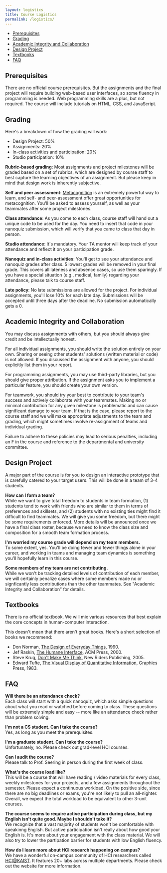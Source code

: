 ```yaml
---
layout: logistics
title: Course Logistics
permalink: /logistics/
---
```

<!-- TOC start -->

- [Prerequisites](#prerequisites)
- [Grading](#grading)
- [Academic Integrity and Collaboration](#academic-integrity-and-collaboration)
- [Design Project](#design-project)
- [Textbooks](#textbooks)
- [FAQ](#faq)

<!-- TOC end -->

<!-- TOC --><a name="prerequisites"></a>
## Prerequisites
There are no official course prerequisites. But the assignments and the final project will require building web-based user interfaces, so some fluency in programming is needed. Web programming skills are a plus, but not required. The course will include tutorials on HTML, CSS, and JavaScript.

<!-- TOC --><a name="grading"></a>
## Grading
Here's a breakdown of how the grading will work:
* Design Project: 50%
* Assignments: 20%
* In-class activities and participation: 20%
* Studio participation: 10%

**Rubric-based grading**: Most assignments and project milestones will be graded based on a set of rubrics, which are designed by course staff to best capture the learning objectives of an assignment. But please keep in mind that design work is inherently subjective.

**Self and peer assessment**: [Metacognition](https://en.wikipedia.org/wiki/Metacognition) is an extremely powerful way to learn, and self- and peer-assessment offer great opportunities for metacognition. You'll be asked to assess yourself, as well as your teammates after some project milestones.

**Class attendance**: As you come to each class, course staff will hand out a unique code to be used for the day. You need to insert that code in your nanoquiz submission, which will verify that you came to class that day in person.

**Studio attendance**: It's mandatory. Your TA mentor will keep track of your attendance and reflect it on your participation grade.

**Nanoquiz and in-class activities**: You'll get to see your attendance and nanoquiz grades after class. 5 lowest grades will be removed in your final grade. This covers all lateness and absence cases, so use them sparingly. If you have a special situation (e.g., medical, family) regarding your attendance, please talk to course staff.

**Late policy**: No late submissions are allowed for the project. For individual assignments, you'll lose 10% for each late day. Submissions will be accepted until three days after the deadline. No submission automatically gets a 0.

<!-- TOC --><a name="academic-integrity-and-collaboration"></a>
## Academic Integrity and Collaboration

You may discuss assignments with others, but you should always give credit and be intellectually honest.

For all individual assignments, you should write the solution entirely on your own. Sharing or seeing other students' solutions (written material or code) is not allowed. If you discussed the assignment with anyone, you should explicitly list them in your report.

For programming assignments, you may use third-party libraries, but you should give proper attribution. If the assignment asks you to implement a particular feature, you should create your own version.

For teamwork, you should try your best to contribute to your team's success and actively collaborate with your teammates. Making no or minimal contribution for any given milestone is problematic and can cause significant damage to your team. If that is the case, please report to the course staff and we will make appropriate adjustments to the team and grading, which might sometimes involve re-assignment of teams and individual grading.

Failure to adhere to these policies may lead to serious penalties, including an F in the course and reference to the departmental and university committee.

<!-- TOC --><a name="design-project"></a>
## Design Project
A major part of the course is for you to design an interactive prototype that is carefully catered to your target users. This will be done in a team of 3-4 students.

**How can I form a team?**  
While we want to give total freedom to students in team formation, (1) students tend to work with friends who are similar to them in terms of preferences and skillsets, and (2) students with no existing ties might find it difficult to find teammates. We will give you some freedom, but there might be some requirements enforced. More details will be announced once we have a final class roster, because we need to know the class size and composition for a smooth team formation process.

**I'm worried my course grade will depend on my team members.**  
To some extent, yes. You'll be doing fewer and fewer things alone in your career, and working in teams and managing team dynamics is something you'll hopefully learn in this course.

**Some members of my team are not contributing.**  
While we won't be tracking detailed levels of contribution of each member, we will certainly penalize cases where some members made no or signficantly less contributions than the other teammates. See "Academic Integrity and Collaboration" for details.

<!-- TOC --><a name="textbooks"></a>
## Textbooks
There is no official textbook. We will mix various resources that best explain the core concepts in human-computer interaction.

This doesn't mean that there aren't great books. Here's a short selection of books we recommend:

* Don Norman, [The Design of Everyday Things](http://www.yes24.com/24/goods/8448278?scode=032&OzSrank=1), 1990.
* Jef Raskin, [The Humane Interface](http://www.yes24.com/24/goods/247022?scode=032&OzSrank=1), ACM Press, 2000.
* Steve Krug, [Don't Make Me Think](http://www.yes24.com/24/goods/1550565?scode=032&OzSrank=2), New Riders Publishing, 2005.
* Edward Tufte, [The Visual Display of Quantitative Information](http://www.yes24.com/24/Goods/1052749?Acode=101), Graphics Press, 1983.

<!-- TOC --><a name="faq"></a>
## FAQ
**Will there be an attendance check?**  
Each class will start with a quick nanoquiz, which asks simple questions about what you read or watched before coming to class. These questions will be extremely simple and easy -- more like an attendance check rather than problem solving.

**I'm not a CS student. Can I take the course?**  
Yes, as long as you meet the prerequisites.

**I'm a graduate student. Can I take the course?**  
Unfortunately, no. Please check out grad-level HCI courses.

**Can I audit the course?**  
Please talk to Prof. Seering in person during the first week of class.

**What's the course load like?**  
This will be a course that will have reading / video materials for every class, weekly milestones for your projects, and a few assignments throughout the semester. Please expect a continuous workload. On the positive side, since there are no big deadlines or exams, you're not likely to pull an all-nighter. Overall, we expect the total workload to be equivalent to other 3-unit courses.

**The course seems to require active participation during class, but my English isn't quite good. Maybe I shouldn't take it?**  
We recognize that a vast majority of students won't be comfortable with speakinng English. But active participation isn't really about how good your English is. It's more about your engagement with the class material. We will also try to lower the partipation barrier for students with low English fluency.

**How do I learn more about HCI research happening on campus?**  
We have a wonderful on-campus community of HCI researchers called [HCI@KAIST](http://hci.kaist.ac.kr/). It features 20+ labs across multiple departments. Please check out the website for more information.